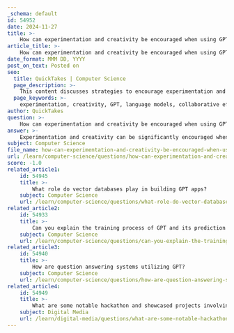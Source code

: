 ```yaml
---
_schema: default
id: 54952
date: 2024-11-27
title: >-
    How can experimentation and creativity be encouraged when using GPT?
article_title: >-
    How can experimentation and creativity be encouraged when using GPT?
date_format: MMM DD, YYYY
post_on_text: Posted on
seo:
  title: QuickTakes | Computer Science
  page_description: >-
    This content discusses strategies to encourage experimentation and creativity using GPT, emphasizing its role as a tool, collaborative efforts, iterative experimentation, effective prompt engineering, and the importance of open-ended questions.
  page_keywords: >-
    experimentation, creativity, GPT, language models, collaborative efforts, iterative experimentation, prompt engineering, domain knowledge, open-ended questions, continuous learning
author: QuickTakes
question: >-
    How can experimentation and creativity be encouraged when using GPT?
answer: >-
    Experimentation and creativity can be significantly encouraged when using GPT and other language models through several strategies:\n\n1. **Using GPT as a Tool, Not a Replacement**: It's essential to view GPT as a tool that enhances human creativity rather than a substitute for it. By leveraging GPT's capabilities to generate ideas, draft content, or explore new angles, users can maintain their creative agency while benefiting from the model's suggestions.\n\n2. **Collaborative Efforts**: GPT can facilitate collaboration among teams by generating responses that can be interpreted and built upon. This collaborative aspect allows for diverse perspectives and ideas to emerge, fostering a more innovative environment.\n\n3. **Iterative Experimentation**: Developers and content creators can engage in iterative experimentation by refining their prompts and exploring different styles of interaction with GPT. This process encourages users to test various approaches, leading to unexpected and creative outcomes.\n\n4. **Defining Clear Use Cases**: By starting with well-defined inquiries and specific use cases, users can maximize the potential of GPT. This clarity helps in guiding the model's responses towards more relevant and innovative solutions.\n\n5. **Prompt Engineering**: Crafting effective prompts is crucial for eliciting the best responses from GPT. By experimenting with different prompt structures and contexts, users can discover new ways to engage with the model, leading to innovative ideas and content.\n\n6. **Leveraging Domain Knowledge**: Incorporating domain-specific knowledge into the interaction with GPT can enhance the relevance and creativity of the outputs. This approach allows users to tailor the model's responses to their specific needs and contexts.\n\n7. **Encouraging Open-Ended Questions**: Using open-ended questions can stimulate more creative responses from GPT. This technique allows the model to explore a wider range of possibilities, which can lead to innovative ideas and solutions.\n\n8. **Continuous Learning and Adaptation**: As users interact with GPT, they can learn from the outputs and adapt their strategies accordingly. This ongoing process of learning and experimentation can lead to more refined and creative applications of the technology.\n\nBy embracing these strategies, users can effectively harness the power of GPT to foster innovation and creativity in their projects and applications.
subject: Computer Science
file_name: how-can-experimentation-and-creativity-be-encouraged-when-using-gpt.md
url: /learn/computer-science/questions/how-can-experimentation-and-creativity-be-encouraged-when-using-gpt
score: -1.0
related_article1:
    id: 54945
    title: >-
        What role do vector databases play in building GPT apps?
    subject: Computer Science
    url: /learn/computer-science/questions/what-role-do-vector-databases-play-in-building-gpt-apps
related_article2:
    id: 54933
    title: >-
        Can you explain the training process of GPT and its prediction capabilities?
    subject: Computer Science
    url: /learn/computer-science/questions/can-you-explain-the-training-process-of-gpt-and-its-prediction-capabilities
related_article3:
    id: 54940
    title: >-
        How are question answering systems utilizing GPT?
    subject: Computer Science
    url: /learn/computer-science/questions/how-are-question-answering-systems-utilizing-gpt
related_article4:
    id: 54949
    title: >-
        What are some notable hackathon and showcased projects involving GPT?
    subject: Digital Media
    url: /learn/digital-media/questions/what-are-some-notable-hackathon-and-showcased-projects-involving-gpt
---
```


&nbsp;